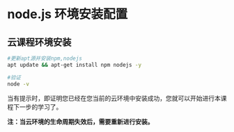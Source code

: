 # node.js 环境安装配置

## 云课程环境安装

```bash
#更新apt源并安装npm,nodejs
apt update && apt-get install npm nodejs -y

#验证
node -v
```

当有提示时，即证明您已经在您当前的云环境中安装成功，您就可以开始进行本课程下一步的学习了。

**注：当云环境的生命周期失效后，需要重新进行安装。**
